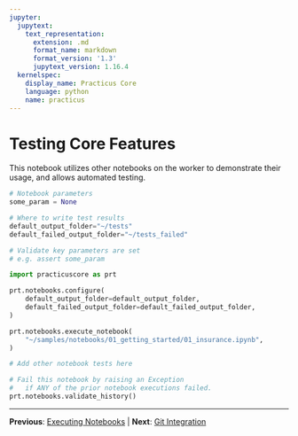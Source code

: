 ```yaml
---
jupyter:
  jupytext:
    text_representation:
      extension: .md
      format_name: markdown
      format_version: '1.3'
      jupytext_version: 1.16.4
  kernelspec:
    display_name: Practicus Core
    language: python
    name: practicus
---
```


<!-- #region editable=true slideshow={"slide_type": ""} -->
# Testing Core Features

This notebook utilizes other notebooks on the worker to demonstrate their usage, and allows automated testing.
<!-- #endregion -->

```python editable=true slideshow={"slide_type": ""} tags=["parameters"]
# Notebook parameters
some_param = None

# Where to write test results
default_output_folder="~/tests"
default_failed_output_folder="~/tests_failed"
```

```python editable=true slideshow={"slide_type": ""}
# Validate key parameters are set
# e.g. assert some_param
```

```python editable=true slideshow={"slide_type": ""}
import practicuscore as prt

prt.notebooks.configure(
    default_output_folder=default_output_folder,
    default_failed_output_folder=default_failed_output_folder,
)
```

```python editable=true slideshow={"slide_type": ""}
prt.notebooks.execute_notebook(
    "~/samples/notebooks/01_getting_started/01_insurance.ipynb",
)
```

```python editable=true slideshow={"slide_type": ""}
# Add other notebook tests here
```

```python
# Fail this notebook by raising an Exception
#   if ANY of the prior notebook executions failed.
prt.notebooks.validate_history()
```


---

**Previous**: [Executing Notebooks](../automate-notebooks/executing-notebooks.md) | **Next**: [Git Integration](../configure-git/git-integration.md)
